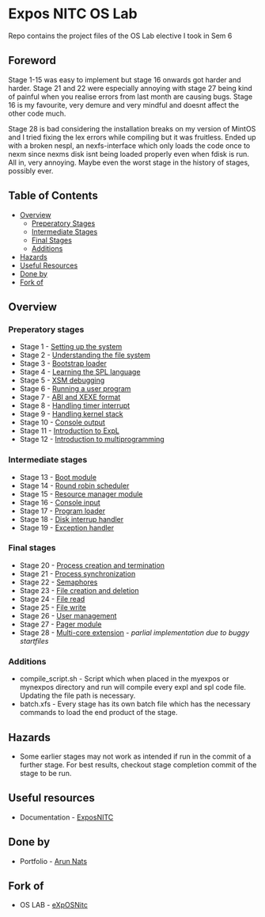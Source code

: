 # Expos NITC OS Lab

Repo contains the project files of the OS Lab elective I took in Sem 6

## Foreword

Stage 1-15 was easy to implement but stage 16 onwards got harder and harder. Stage 21 and 22 were especially annoying with stage 27 being kind of painful when you realise errors from last month are causing bugs. Stage 16 is my favourite, very demure and very mindful and doesnt affect the other code much.

Stage 28 is bad considering the installation breaks on my version of MintOS and I tried fixing the lex errors while compiling but it was fruitless. Ended up with a broken nespl, an nexfs-interface which only loads the code once to nexm since nexms disk isnt being loaded properly even when fdisk is run. All in, very annoying. Maybe even the worst stage in the history of stages, possibly ever.

## Table of Contents

- [Overview](#overview)
  - [Preperatory Stages](#preperatory-stages)
  - [Intermediate Stages](#intermediate-stages)
  - [Final Stages](#final-stages)
  - [Additions](#additions)
- [Hazards](#hazards)
- [Useful Resources](#useful-resources)
- [Done by](#done-by)
- [Fork of]()

## Overview

### Preperatory stages

- Stage 1 - [Setting up the system](https://exposnitc.github.io/expos-docs/roadmap/stage-01/)
- Stage 2 - [Understanding the file system](https://exposnitc.github.io/expos-docs/roadmap/stage-02/)
- Stage 3 - [Bootstrap loader](https://exposnitc.github.io/expos-docs/roadmap/stage-03/)
- Stage 4 - [Learning the SPL language](https://exposnitc.github.io/expos-docs/roadmap/stage-04/)
- Stage 5 - [XSM debugging](https://exposnitc.github.io/expos-docs/roadmap/stage-05/)
- Stage 6 - [Running a user program](https://exposnitc.github.io/expos-docs/roadmap/stage-06/)
- Stage 7 - [ABI and XEXE format](https://exposnitc.github.io/expos-docs/roadmap/stage-07/)
- Stage 8 - [Handling timer interrupt](https://exposnitc.github.io/expos-docs/roadmap/stage-08/)
- Stage 9 - [Handling kernel stack](https://exposnitc.github.io/expos-docs/roadmap/stage-09/)
- Stage 10 - [Console output](https://exposnitc.github.io/expos-docs/roadmap/stage-10/)
- Stage 11 - [Introduction to ExpL](https://exposnitc.github.io/expos-docs/roadmap/stage-11/)
- Stage 12 - [Introduction to multiprogramming](https://exposnitc.github.io/expos-docs/roadmap/stage-12/)

### Intermediate stages

- Stage 13 - [Boot module](https://exposnitc.github.io/expos-docs/roadmap/stage-13/)
- Stage 14 - [Round robin scheduler](https://exposnitc.github.io/expos-docs/roadmap/stage-14/)
- Stage 15 - [Resource manager module](https://exposnitc.github.io/expos-docs/roadmap/stage-15/)
- Stage 16 - [Console input](https://exposnitc.github.io/expos-docs/roadmap/stage-16/)
- Stage 17 - [Program loader](https://exposnitc.github.io/expos-docs/roadmap/stage-17/)
- Stage 18 - [Disk interrup handler](https://exposnitc.github.io/expos-docs/roadmap/stage-18/)
- Stage 19 - [Exception handler](https://exposnitc.github.io/expos-docs/roadmap/stage-19/)

### Final stages

- Stage 20 - [Process creation and termination](https://exposnitc.github.io/expos-docs/roadmap/stage-20/)
- Stage 21 - [Process synchronization](https://exposnitc.github.io/expos-docs/roadmap/stage-21/)
- Stage 22 - [Semaphores](https://exposnitc.github.io/expos-docs/roadmap/stage-22/)
- Stage 23 - [File creation and deletion](https://exposnitc.github.io/expos-docs/roadmap/stage-23/)
- Stage 24 - [File read](https://exposnitc.github.io/expos-docs/roadmap/stage-24/)
- Stage 25 - [File write](https://exposnitc.github.io/expos-docs/roadmap/stage-25/)
- Stage 26 - [User management](https://exposnitc.github.io/expos-docs/roadmap/stage-26/)
- Stage 27 - [Pager module](https://exposnitc.github.io/expos-docs/roadmap/stage-27/)
- Stage 28 - [Multi-core extension](https://exposnitc.github.io/expos-docs/roadmap/stage-28/) - _parlial implementation due to buggy startfiles_

### Additions

- compile_script.sh - Script which when placed in the myexpos or mynexpos directory and run will compile every expl and spl code file. Updating the file path is necessary.
- batch.xfs - Every stage has its own batch file which has the necessary commands to load the end product of the stage.

## Hazards

- Some earlier stages may not work as intended if run in the commit of a further stage. For best results, checkout stage completion commit of the stage to be run.

## Useful resources

- Documentation - [ExposNITC](https://exposnitc.github.io/expos-docs/)

## Done by

- Portfolio - [Arun Nats](https://arunnats.com)

## Fork of

- OS LAB - [eXpOSNitc](https://github.com/eXpOSNitc)
